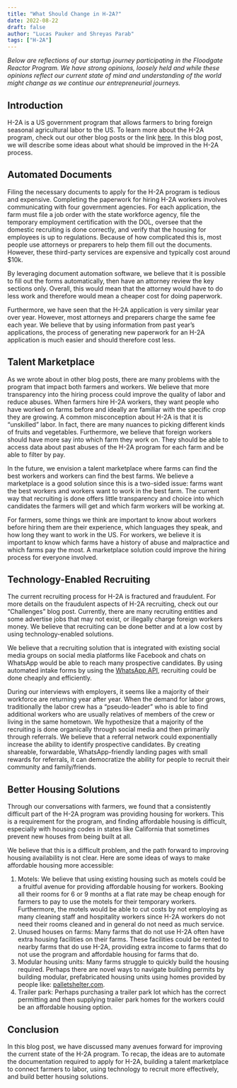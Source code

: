 ```yaml
---
title: "What Should Change in H-2A?"
date: 2022-08-22
draft: false
author: "Lucas Pauker and Shreyas Parab"
tags: ["H-2A"]
---
```


_Below are reflections of our startup journey participating in the Floodgate Reactor Program. We have strong opinions, loosely held and while these opinions reflect our current state of mind and understanding of the world might change as we continue our entrepreneurial journeys._

## Introduction
H-2A is a US government program that allows farmers to bring foreign seasonal agricultural labor to the US. To learn more about the H-2A program, check out our other blog posts or the link [here](https://h2avision.org/resources). In this blog post, we will describe some ideas about what should be improved in the H-2A process.

## Automated Documents
Filing the necessary documents to apply for the H-2A program is tedious and expensive. Completing the paperwork for hiring H-2A workers involves communicating with four government agencies. For each application, the farm must file a job order with the state workforce agency, file the temporary employment certification with the DOL, oversee that the domestic recruiting is done correctly, and verify that the housing for employees is up to regulations. Because of how complicated this is, most people use attorneys or preparers to help them fill out the documents. However, these third-party services are expensive and typically cost around $\$$10k.

By leveraging document automation software, we believe that it is possible to fill out the forms automatically, then have an attorney review the key sections only. Overall, this would mean that the attorney would have to do less work and therefore would mean a cheaper cost for doing paperwork.

Furthermore, we have seen that the H-2A application is very similar year over year. However, most attorneys and preparers charge the same fee each year. We believe that by using information from past year’s applications, the process of generating new paperwork for an H-2A application is much easier and should therefore cost less.

## Talent Marketplace
As we wrote about in other blog posts, there are many problems with the program that impact both farmers and workers. We believe that more transparency into the hiring process could improve the quality of labor and reduce abuses. When farmers hire H-2A workers, they want people who have worked on farms before and ideally are familiar with the specific crop they are growing. A common misconception about H-2A is that it is “unskilled” labor. In fact, there are many nuances to picking different kinds of fruits and vegetables. Furthermore, we believe that foreign workers should have more say into which farm they work on. They should be able to access data about past abuses of the H-2A program for each farm and be able to filter by pay.

In the future, we envision a talent marketplace where farms can find the best workers and workers can find the best farms. We believe a marketplace is a good solution since this is a two-sided issue: farms want the best workers and workers want to work in the best farm. The current way that recruiting is done offers little transparency and choice into which candidates the farmers will get and which farm workers will be working at.

For farmers, some things we think are important to know about workers before hiring them are their experience, which languages they speak, and how long they want to work in the US. For workers, we believe it is important to know which farms have a history of abuse and malpractice and which farms pay the most. A marketplace solution could improve the hiring process for everyone involved.

## Technology-Enabled Recruiting
The current recruiting process for H-2A is fractured and fraudulent. For more details on the fraudulent aspects of H-2A recruiting, check out our “Challenges” blog post. Currently, there are many recruiting entities and some advertise jobs that may not exist, or illegally charge foreign workers money. We believe that recruiting can be done better and at a low cost by using technology-enabled solutions.

We believe that a recruiting solution that is integrated with existing social media groups on social media platforms like Facebook and chats on WhatsApp would be able to reach many prospective candidates. By using automated intake forms by using the [WhatsApp API](https://developers.facebook.com/docs/whatsapp/), recruiting could be done cheaply and efficiently.

During our interviews with employers, it seems like a majority of their workforce are returning year after year. When the demand for labor grows, traditionally the labor crew has a “pseudo-leader” who is able to find additional workers who are usually relatives of members of the crew or living in the same hometown. We hypothesize that a majority of the recruiting is done organically through social media and then primarily through referrals. We believe that a referral network could exponentially increase the ability to identify prospective candidates. By creating shareable, forwardable, WhatsApp-friendly landing pages with small rewards for referrals, it can democratize the ability for people to recruit their community and family/friends.

## Better Housing Solutions
Through our conversations with farmers, we found that a consistently difficult part of the H-2A program was providing housing for workers. This is a requirement for the program, and finding affordable housing is difficult, especially with housing codes in states like California that sometimes prevent new houses from being built at all.

We believe that this is a difficult problem, and the path forward to improving housing availability is not clear. Here are some ideas of ways to make affordable housing more accessible:

1. Motels: We believe that using existing housing such as motels could be a fruitful avenue for providing affordable housing for workers. Booking all their rooms for 6 or 9 months at a flat rate may be cheap enough for farmers to pay to use the motels for their temporary workers. Furthermore, the motels would be able to cut costs by not employing as many cleaning staff and hospitality workers since H-2A workers do not need their rooms cleaned and in general do not need as much service.
2. Unused houses on farms: Many farms that do not use H-2A often have extra housing facilities on their farms. These facilities could be rented to nearby farms that do use H-2A, providing extra income to farms that do not use the program and affordable housing for farms that do.
3. Modular housing units: Many farms struggle to quickly build the housing required. Perhaps there are novel ways to navigate building permits by building modular, prefabricated housing units using homes provided by people like: [palletshelter.com](palletshelter.com).
4. Trailer park: Perhaps purchasing a trailer park lot which has the correct permitting and then supplying trailer park homes for the workers could be an affordable housing option.

## Conclusion
In this blog post, we have discussed many avenues forward for improving the current state of the H-2A program. To recap, the ideas are to automate the documentation required to apply for H-2A, building a talent marketplace to connect farmers to labor, using technology to recruit more effectively, and build better housing solutions.


